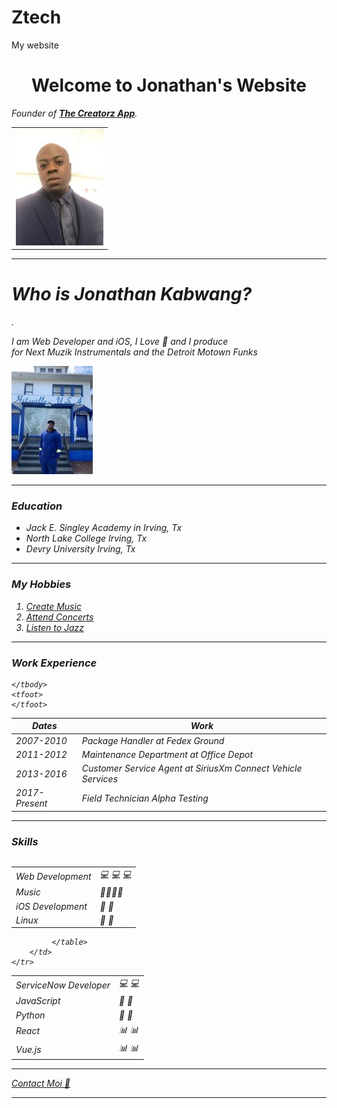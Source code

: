 # Ztech
My website
<!DOCTYPE html>
<html lang="en">
<head>
    <meta charset="UTF-8">
    <meta http-equiv="X-UA-Compatible" content="IE=edge">
    <meta name="viewport" content="width=device-width, initial-scale=1.0">
    <title>Ztech</title>
</head>
<body>
    <center>
        <h1>Welcome to Jonathan's Website</h1>
    </center>
    <table cellspacing="20">
        <tr>
            <td><img src="image/jonathan2.jpg" alt="Jonathan's profile picture"></td>
            <p><em>Founder of <strong><a href="https://ztech144.pythonanywhere.com/">The Creatorz App</a></strong>.</em</p>
        </tr>
    </table>
<hr size='4' noshade>
<h1>Who is Jonathan Kabwang?</h1>.
<p>I am Web Developer and iOS, I Love &#x1F3B5; and I produce<br>
    for Next Muzik Instrumentals and the Detroit Motown Funks</p>
    <img src="image/MTF1.jpg" alt="Jonathan's profile picture">

<hr size='4' noshade> 
<h3>Education</h3>
<ul>
    <li>Jack E. Singley Academy in Irving, Tx</li>
    <li>North Lake College Irving, Tx</li>
    <li>Devry University Irving, Tx</li>
</ul>
<hr size='4' noshade>
<h3>My Hobbies</h3>
<ol>
    <li><a href="https://www.youtube.com/watch?v=uquda46SwJ0">Create Music</a></li>
    <li><a href="https://www.youtube.com/watch?v=oCqh9qGaRdE">Attend Concerts</a></li>
    <li><a href="https://www.youtube.com/watch?v=ppJQKfqhFfE">Listen to Jazz</a></li>
</ol>
<hr size='4' noshade>
<h3>Work Experience</h3>
<table cellspacing="10">
    <thead>
        <tr>
            <th>Dates</th>
            <th>Work</th>
        </tr>
    </thead>
    <tbody>
        <tr>
            <td>2007-2010</td>
            <td>Package Handler at Fedex Ground</td>
        </tr>
        <tr>
            <td>2011-2012</td>
            <td>Maintenance Department at Office Depot</td>
        </tr>
            <td>2013-2016</td>
            <td>Customer Service Agent at SiriusXm Connect Vehicle Services</td>
        </tr>
        <tr>
        <tr>
            <td>2017-Present</td>
            <td>Field Technician Alpha Testing</td>
        </tr>

    </tbody>
    <tfoot>
    </tfoot>
</table>
<hr size='4' noshade>
<h3>Skills</h3>
<table cellspacing="10">
            <table>
                <tr>
                    <td>Web Development</td>
                    <td>&#128187; &#128187; &#128187;</td>
                </tr>
                     <td>Music</td>
                     <td> &#x1F3B8;&#x1F3B8;&#x1F3B8;&#x1F3B8;</td>
                 </tr>
                 <tr>
                     <td>iOS Development</td>
                     <td>&#x1F4BE; &#x1F4BE;</td>
                 </tr>
                 <tr>
                     <td>Linux</td>
                     <td> &#x1F4C7; &#x1F4C7;</td>
                 </tr>
             </table>
        </td>
        <td>
            <table>
                <tr>
                    <td>ServiceNow Developer</td>
                    <td>&#128187; &#128187;</td>
                </tr>
                     <td>JavaScript</td>
                     <td> &#128189; &#128189;</td>
                 </tr>
                 <tr>
                     <td>Python</td>
                     <td>&#x1F4BE; &#x1F4BE;</td>
                 </tr>
                 <tr>
                     <td>React</td>
                     <td>&#x1F4CA; &#x1F4CA;</td>
                 </tr>
                 <tr>
                    <td>Vue.js</td>
                    <td>&#x1F4CA; &#x1F4CA;</td>
                 </tr>

             </table>
        </td>
    </tr>
</table>

<hr size='4' noshade> 
<a href="https://ztech144.pythonanywhere.com/">Contact Moi  &#x1F4F3;</a>
<hr size='4' noshade> 

    
</body>
</html>
